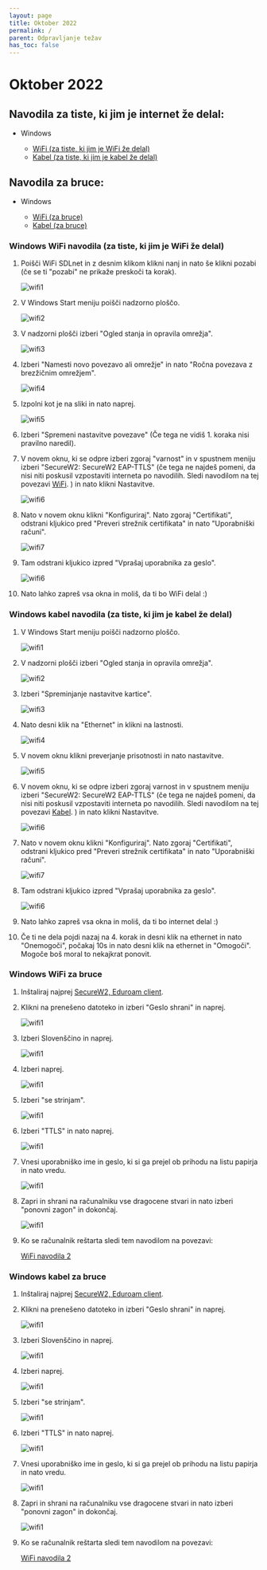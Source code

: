 ```yaml
---
layout: page
title: Oktober 2022
permalink: /
parent: Odpravljanje težav
has_toc: false
---
```


# Oktober 2022

## Navodila za tiste, ki jim je internet že delal:

- Windows

  - [WiFi (za tiste, ki jim je WiFi že delal)](#windows-wifi-navodila-za-tiste-ki-jim-je-wifi-že-delal)
  - [Kabel (za tiste, ki jim je kabel že delal)](#windows-kabel-navodila-za-tiste-ki-jim-je-kabel-že-delal)

## Navodila za bruce:

- Windows

  - [WiFi (za bruce)](#windows-wifi-za-bruce)
  - [Kabel (za bruce)](#windows-kabel-za-bruce)

### Windows WiFi navodila (za tiste, ki jim je WiFi že delal)

1. Poišči WiFi SDLnet in z desnim klikom klikni nanj in nato še klikni pozabi (če se ti "pozabi" ne prikaže preskoči ta korak).

   ![wifi1](/images/w1.png)

2. V Windows Start meniju poišči nadzorno ploščo.

   ![wifi2](/images/w2.png)

3. V nadzorni plošči izberi "Ogled stanja in opravila omrežja".

   ![wifi3](/images/w3.png)

4. Izberi "Namesti novo povezavo ali omrežje" in nato "Ročna povezava z brezžičnim omrežjem".

   ![wifi4](/images/w4.png)

5. Izpolni kot je na sliki in nato naprej.

   ![wifi5](/images/w5.png)

6. Izberi "Spremeni nastavitve povezave" (Če tega ne vidiš 1. koraka nisi pravilno naredil).
7. V novem oknu, ki se odpre izberi zgoraj "varnost" in v spustnem meniju izberi "SecureW2: SecureW2 EAP-TTLS" (če tega ne najdeš pomeni, da nisi niti poskusil vzpostaviti interneta po navodilih. Sledi navodilom na tej povezavi [WiFi](#windows-wifi-za-bruce). ) in nato klikni Nastavitve.

   ![wifi6](/images/w6.png)

8. Nato v novem oknu klikni "Konfiguriraj". Nato zgoraj "Certifikati", odstrani kljukico pred "Preveri strežnik certifikata" in nato "Uporabniški računi".

   ![wifi7](/images/w7.png)

9. Tam odstrani kljukico izpred "Vprašaj uporabnika za geslo".

   ![wifi6](/images/w8.png)

10. Nato lahko zapreš vsa okna in moliš, da ti bo WiFi delal :)

### Windows kabel navodila (za tiste, ki jim je kabel že delal)

1. V Windows Start meniju poišči nadzorno ploščo.

   ![wifi1](/images/w2.png)

2. V nadzorni plošči izberi "Ogled stanja in opravila omrežja".

   ![wifi2](/images/w3.png)

3. Izberi "Spreminjanje nastavitve kartice".

   ![wifi3](/images/k3.png)

4. Nato desni klik na "Ethernet" in klikni na lastnosti.

   ![wifi4](/images/k4.png)

5. V novem oknu klikni preverjanje prisotnosti in nato nastavitve.

   ![wifi5](/images/k5.png)

6. V novem oknu, ki se odpre izberi zgoraj varnost in v spustnem meniju izberi "SecureW2: SecureW2 EAP-TTLS" (če tega ne najdeš pomeni, da nisi niti poskusil vzpostaviti interneta po navodilih. Sledi navodilom na tej povezavi [Kabel](#windows-kabel-za-bruce). ) in nato klikni Nastavitve.

   ![wifi6](/images/w6.png)

7. Nato v novem oknu klikni "Konfiguriraj". Nato zgoraj "Certifikati", odstrani kljukico pred "Preveri strežnik certifikata" in nato "Uporabniški računi".

   ![wifi7](/images/w7.png)

8. Tam odstrani kljukico izpred "Vprašaj uporabnika za geslo".

   ![wifi6](/images/w8.png)

9. Nato lahko zapreš vsa okna in moliš, da ti bo internet delal :)
10. Če ti ne dela pojdi nazaj na 4. korak in desni klik na ethernet in nato "Onemogoči", počakaj 10s in nato desni klik na ethernet in "Omogoči". Mogoče boš moral to nekajkrat ponovit.

### Windows WiFi za bruce

1. Inštaliraj najprej [SecureW2, Eduroam client](https://student.sd-lj.si/help/attachments/Eduroam.exe).
2. Klikni na prenešeno datoteko in izberi "Geslo shrani" in naprej.

   ![wifi1](/images/w2_install/win1.png)

3. Izberi Slovenščino in naprej.

   ![wifi1](/images/w2_install/win2.png)

4. Izberi naprej.

   ![wifi1](/images/w2_install/win3.png)

5. Izberi "se strinjam".

   ![wifi1](/images/w2_install/win4.png)

6. Izberi "TTLS" in nato naprej.

   ![wifi1](/images/w2_install/win5.png)

7. Vnesi uporabniško ime in geslo, ki si ga prejel ob prihodu na listu papirja in nato vredu.

   ![wifi1](/images/w2_install/win6.png)

8. Zapri in shrani na računalniku vse dragocene stvari in nato izberi "ponovni zagon" in dokončaj.

   ![wifi1](/images/w2_install/win7.png)

9. Ko se računalnik reštarta sledi tem navodilom na povezavi:

   [WiFi navodila 2](#windows-wifi-navodila-za-tiste-ki-jim-je-wifi-že-delal)

### Windows kabel za bruce

1. Inštaliraj najprej [SecureW2, Eduroam client](https://student.sd-lj.si/help/attachments/Eduroam.exe).
2. Klikni na prenešeno datoteko in izberi "Geslo shrani" in naprej.

   ![wifi1](/images/w2_install/win1.png)

3. Izberi Slovenščino in naprej.

   ![wifi1](/images/w2_install/win2.png)

4. Izberi naprej.

   ![wifi1](/images/w2_install/win3.png)

5. Izberi "se strinjam".

   ![wifi1](/images/w2_install/win4.png)

6. Izberi "TTLS" in nato naprej.

   ![wifi1](/images/w2_install/win5.png)

7. Vnesi uporabniško ime in geslo, ki si ga prejel ob prihodu na listu papirja in nato vredu.

   ![wifi1](/images/w2_install/win6.png)

8. Zapri in shrani na računalniku vse dragocene stvari in nato izberi "ponovni zagon" in dokončaj.

   ![wifi1](/images/w2_install/win7.png)

9. Ko se računalnik reštarta sledi tem navodilom na povezavi:

   [WiFi navodila 2](#windows-kabel-navodila-za-tiste-ki-jim-je-kabel-že-delal)
